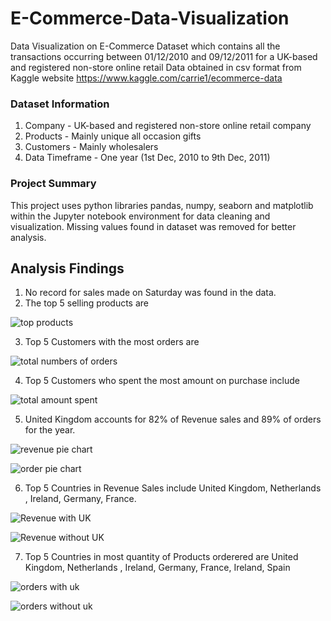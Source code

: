 # E-Commerce-Data-Visualization
Data Visualization on E-Commerce Dataset which contains all the transactions occurring between 01/12/2010 and 09/12/2011 for a UK-based and registered non-store online retail
Data obtained in csv format from Kaggle website https://www.kaggle.com/carrie1/ecommerce-data

### Dataset Information
1.  Company - UK-based and registered non-store online retail company
2.  Products - Mainly unique all occasion gifts
3.  Customers - Mainly wholesalers
4.  Data Timeframe - One year (1st Dec, 2010 to 9th Dec, 2011)

### Project Summary
This project uses python libraries pandas, numpy, seaborn and matplotlib within the 
Jupyter notebook environment for data cleaning and visualization.
Missing values found in dataset was removed for better analysis.

## Analysis Findings 
1.  No record for sales made on Saturday was found in the data.
2.  The top 5 selling products are

![top products](https://user-images.githubusercontent.com/65644821/154648726-9d04d25f-0751-48a3-ad8a-13c5944043ed.PNG)

    
3.  Top 5 Customers with the most orders are

![total numbers of orders](https://user-images.githubusercontent.com/65644821/154648228-88ede321-7ee4-4b35-bedf-1c3b4df1c472.PNG)

4. Top 5 Customers who spent the most amount on purchase include

![total amount spent](https://user-images.githubusercontent.com/65644821/154648547-e90bc9af-fd05-418e-9439-57918ada254a.PNG)

5.  United Kingdom accounts for 82% of Revenue sales and 89% of orders for the year.


![revenue pie chart](https://user-images.githubusercontent.com/65644821/154654631-8c182e83-4244-45dc-88b6-84e51b3494b0.png)

![order pie chart](https://user-images.githubusercontent.com/65644821/154654654-c0923a45-2bdd-4bff-9f91-22a8bb191260.png)

6. Top 5 Countries in Revenue Sales include United Kingdom, Netherlands , Ireland, Germany, France.

![Revenue with UK](https://user-images.githubusercontent.com/65644821/154655258-a8953867-0fab-4f61-b8f2-2166f4e9060a.png)

![Revenue without UK](https://user-images.githubusercontent.com/65644821/154655291-c33ee83f-81a8-473d-bec8-89c41c853e98.png)

7. Top 5 Countries in most quantity of Products orderered are United Kingdom, Netherlands , Ireland, Germany, France, Ireland, Spain

![orders with uk](https://user-images.githubusercontent.com/65644821/154655838-f1474603-8596-4e53-a870-2e57cd9c11bd.png)

![orders without uk](https://user-images.githubusercontent.com/65644821/154655848-86c741b3-245b-4006-867e-bcba54446ab6.png)

